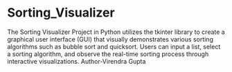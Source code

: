 # Sorting_Visualizer
The Sorting Visualizer Project in Python utilizes the tkinter library to create a graphical user interface (GUI) that visually demonstrates various sorting algorithms such as bubble sort and quicksort. Users can input a list, select a sorting algorithm, and observe the real-time sorting process through interactive visualizations.
Author-Virendra Gupta
